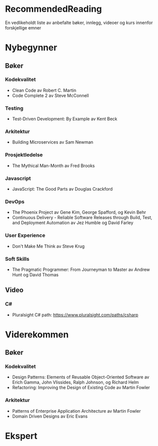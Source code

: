 # RecommendedReading
En vedlikeholdt liste av anbefalte bøker, innlegg, videoer og kurs innenfor forskjellige emner

# Nybegynner

## Bøker

### Kodekvalitet
* Clean Code av Robert C. Martin
* Code Complete 2 av Steve McConnell

### Testing
* Test-Driven Development: By Example av Kent Beck

### Arkitektur
* Building Microservices av Sam Newman

### Prosjektledelse
* The Mythical Man-Month av Fred Brooks

### Javascript
* JavaScript: The Good Parts av Douglas Crackford

### DevOps
* The Phoenix Project av Gene Kim, George Spafford, og Kevin Behr
* Continuous Delivery - Reliable Software Releases through Build, Test, and Deployment Automation av Jez Humble og David Farley

### User Experience
* Don't Make Me Think av Steve Krug

### Soft Skills
* The Pragmatic Programmer: From Journeyman to Master av Andrew Hunt og David Thomas

## Video

### C#
* Pluralsight C# path: https://www.pluralsight.com/paths/csharp

# Viderekommen

## Bøker

### Kodekvalitet
* Design Patterns: Elements of Reusable Object-Oriented Software av Erich Gamma, John Vlissides, Ralph Johnson, og Richard Helm
* Refactoring: Improving the Design of Existing Code av Martin Fowler

### Arkitektur
* Patterns of Enterprise Application Architecture av Martin Fowler
* Domain Driven Designs av Eric Evans

# Ekspert